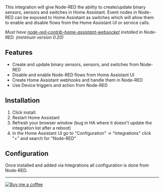 This integration will give Node-RED the ability to create/update binary sensors, sensors and switches in Home Assistant. Event nodes in Node-RED can be exposed to Home Assistant as switches which will allow them to enable and disable flows from the Home Assistant UI or service calls.

_Must have [node-red-contrib-home-assistant-websocket](https://github.com/zachowj/node-red-contrib-home-assistant-websocket) installed in Node-RED. (minimum version 0.20)_

## Features

- Create and update binary sensors, sensors, and switches from Node-RED
- Disable and enable Node-RED flows from Home Assistant UI
- Create Home Assistant webhooks and handle them in Node-RED
- Use Device triggers and action from Node-RED

## Installation

1. Click install.
2. Restart Home Assistant
3. Refresh your browser window (bug in HA where it doesn't update the integration list after a reboot)
4. In the Home Assistant UI go to "Configuration" -> "Integrations" click "+" and search for "Node-RED"

## Configuration

Once installed and added via Integrations all configuration is done from Node-RED.

---

[![Buy me a coffee](https://www.buymeacoffee.com/assets/img/custom_images/orange_img.png)](https://buymeacoff.ee/zachowj)
